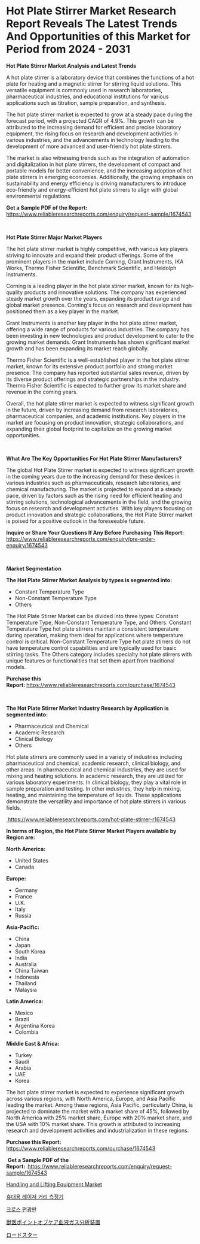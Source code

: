 <p><h1>Hot Plate Stirrer Market Research Report Reveals The Latest Trends And Opportunities of this Market for Period from 2024 - 2031</h1></p><p><strong>Hot Plate Stirrer Market Analysis and Latest Trends</strong></p>
<p><p>A hot plate stirrer is a laboratory device that combines the functions of a hot plate for heating and a magnetic stirrer for stirring liquid solutions. This versatile equipment is commonly used in research laboratories, pharmaceutical industries, and educational institutions for various applications such as titration, sample preparation, and synthesis.</p><p>The hot plate stirrer market is expected to grow at a steady pace during the forecast period, with a projected CAGR of 4.9%. This growth can be attributed to the increasing demand for efficient and precise laboratory equipment, the rising focus on research and development activities in various industries, and the advancements in technology leading to the development of more advanced and user-friendly hot plate stirrers.</p><p>The market is also witnessing trends such as the integration of automation and digitalization in hot plate stirrers, the development of compact and portable models for better convenience, and the increasing adoption of hot plate stirrers in emerging economies. Additionally, the growing emphasis on sustainability and energy efficiency is driving manufacturers to introduce eco-friendly and energy-efficient hot plate stirrers to align with global environmental regulations.</p></p>
<p><strong>Get a Sample PDF of the Report:&nbsp;</strong> <a href="https://www.reliableresearchreports.com/enquiry/request-sample/1674543">https://www.reliableresearchreports.com/enquiry/request-sample/1674543</a></p>
<p>&nbsp;</p>
<p><strong>Hot Plate Stirrer Major Market Players</strong></p>
<p><p>The hot plate stirrer market is highly competitive, with various key players striving to innovate and expand their product offerings. Some of the prominent players in the market include Corning, Grant Instruments, IKA Works, Thermo Fisher Scientific, Benchmark Scientific, and Heidolph Instruments.</p><p>Corning is a leading player in the hot plate stirrer market, known for its high-quality products and innovative solutions. The company has experienced steady market growth over the years, expanding its product range and global market presence. Corning's focus on research and development has positioned them as a key player in the market.</p><p>Grant Instruments is another key player in the hot plate stirrer market, offering a wide range of products for various industries. The company has been investing in new technologies and product development to cater to the growing market demands. Grant Instruments has shown significant market growth and has been expanding its market reach globally.</p><p>Thermo Fisher Scientific is a well-established player in the hot plate stirrer market, known for its extensive product portfolio and strong market presence. The company has reported substantial sales revenue, driven by its diverse product offerings and strategic partnerships in the industry. Thermo Fisher Scientific is expected to further grow its market share and revenue in the coming years.</p><p>Overall, the hot plate stirrer market is expected to witness significant growth in the future, driven by increasing demand from research laboratories, pharmaceutical companies, and academic institutions. Key players in the market are focusing on product innovation, strategic collaborations, and expanding their global footprint to capitalize on the growing market opportunities.</p></p>
<p>&nbsp;</p>
<p><strong>What Are The Key Opportunities For Hot Plate Stirrer Manufacturers?</strong></p>
<p><p>The global Hot Plate Stirrer market is expected to witness significant growth in the coming years due to the increasing demand for these devices in various industries such as pharmaceuticals, research laboratories, and chemical manufacturing. The market is projected to expand at a steady pace, driven by factors such as the rising need for efficient heating and stirring solutions, technological advancements in the field, and the growing focus on research and development activities. With key players focusing on product innovation and strategic collaborations, the Hot Plate Stirrer market is poised for a positive outlook in the foreseeable future.</p></p>
<p><strong>Inquire or Share Your Questions If Any Before Purchasing This Report:</strong> <a href="https://www.reliableresearchreports.com/enquiry/pre-order-enquiry/1674543">https://www.reliableresearchreports.com/enquiry/pre-order-enquiry/1674543</a></p>
<p>&nbsp;</p>
<p><strong>Market Segmentation</strong></p>
<p><strong>The Hot Plate Stirrer Market Analysis by types is segmented into:</strong></p>
<p><ul><li>Constant Temperature Type</li><li>Non-Constant Temperature Type</li><li>Others</li></ul></p>
<p><p>The Hot Plate Stirrer Market can be divided into three types: Constant Temperature Type, Non-Constant Temperature Type, and Others. Constant Temperature Type hot plate stirrers maintain a consistent temperature during operation, making them ideal for applications where temperature control is critical. Non-Constant Temperature Type hot plate stirrers do not have temperature control capabilities and are typically used for basic stirring tasks. The Others category includes specialty hot plate stirrers with unique features or functionalities that set them apart from traditional models.</p></p>
<p><strong>Purchase this Report:&nbsp;</strong><a href="https://www.reliableresearchreports.com/purchase/1674543">https://www.reliableresearchreports.com/purchase/1674543</a></p>
<p>&nbsp;</p>
<p><strong>The Hot Plate Stirrer Market Industry Research by Application is segmented into:</strong></p>
<p><ul><li>Pharmaceutical and Chemical</li><li>Academic Research</li><li>Clinical Biology</li><li>Others</li></ul></p>
<p><p>Hot plate stirrers are commonly used in a variety of industries including pharmaceutical and chemical, academic research, clinical biology, and other areas. In pharmaceutical and chemical industries, they are used for mixing and heating solutions. In academic research, they are utilized for various laboratory experiments. In clinical biology, they play a vital role in sample preparation and testing. In other industries, they help in mixing, heating, and maintaining the temperature of liquids. These applications demonstrate the versatility and importance of hot plate stirrers in various fields.</p></p>
<p><a href="https://www.reliableresearchreports.com/hot-plate-stirrer-r1674543">&nbsp;https://www.reliableresearchreports.com/hot-plate-stirrer-r1674543</a></p>
<p><strong>In terms of Region, the Hot Plate Stirrer Market Players available by Region are:</strong></p>
<p>
    <p> <strong> North America: </strong>
        <ul>
            <li>United States</li>
            <li>Canada</li>
        </ul>
        </p> 
    <p> <strong> Europe: </strong>
        <ul>
            <li>Germany</li>
            <li>France</li>
            <li>U.K.</li>
            <li>Italy</li>
            <li>Russia</li>
        </ul>
        </p> 
    <p> <strong> Asia-Pacific: </strong>
        <ul>
            <li>China</li>
            <li>Japan</li>
            <li>South Korea</li>
            <li>India</li>
            <li>Australia</li>
            <li>China Taiwan</li>
            <li>Indonesia</li>
            <li>Thailand</li>
            <li>Malaysia</li>
        </ul>
        </p> 
    <p> <strong> Latin America: </strong>
        <ul>
            <li>Mexico</li>
            <li>Brazil</li>
            <li>Argentina Korea</li>
            <li>Colombia</li>
        </ul>
        </p> 
    <p> <strong> Middle East & Africa: </strong>
        <ul>
            <li>Turkey</li>
            <li>Saudi</li>
            <li>Arabia</li>
            <li>UAE</li>
            <li>Korea</li>
        </ul>
    </p>
    </p>
<p><p>The hot plate stirrer market is expected to experience significant growth across various regions, with North America, Europe, and Asia Pacific leading the market. Among these regions, Asia Pacific, particularly China, is projected to dominate the market with a market share of 45%, followed by North America with 25% market share, Europe with 20% market share, and the USA with 10% market share. This growth is attributed to increasing research and development activities and industrialization in these regions.</p></p>
<p><strong>Purchase this Report: </strong><a href="https://www.reliableresearchreports.com/purchase/1674543">https://www.reliableresearchreports.com/purchase/1674543</a></p>
<p>&nbsp;<strong>Get a Sample PDF of the Report:&nbsp;&nbsp;</strong><a href="https://www.reliableresearchreports.com/enquiry/request-sample/1674543">https://www.reliableresearchreports.com/enquiry/request-sample/1674543</a></p>
<p><strong></strong></p>
<p><p><a href="https://github.com/yoshih12/Market-Research-Report-List-3/blob/main/handling-and-lifting-equipment-market.md">Handling and Lifting Equipment Market</a></p><p><a href="https://medium.com/@staceyhilll80/%ED%9C%B4%EB%8C%80%EC%9A%A9-%EB%A0%88%EC%9D%B4%EC%A0%80-%EA%B1%B0%EB%A6%AC-%EC%B8%A1%EC%A0%95%EA%B8%B0-%EC%8B%9C%EC%9E%A5-%EA%B7%9C%EB%AA%A8%EB%8A%94-%EC%A0%84-%EC%84%B8%EA%B3%84-%EC%82%B0%EC%97%85%EC%97%90%EC%84%9C-%EC%B5%9C%EC%A0%81%EC%9D%98-%EB%A7%88%EC%BC%80%ED%8C%85-%EC%B1%84%EB%84%90%EC%9D%84-%EB%B3%B4%EC%97%AC%EC%A4%8D%EB%8B%88%EB%8B%A4-c35336d73625">휴대용 레이저 거리 측정기</a></p><p><a href="https://github.com/BrettWeberrt8767765/Market-Research-Report-List-1/blob/main/799916731333.md">크로스 편광판</a></p><p><a href="https://github.com/jkjreqjscoxx7/Market-Research-Report-List-1/blob/main/269177734198.md">獣医ポイントオブケア血液ガス分析装置</a></p><p><a href="https://medium.com/@elmoray21/%E3%83%AD%E3%83%BC%E3%83%89%E3%82%B9%E3%82%BF%E3%83%BC%E3%83%9E%E3%83%BC%E3%82%B1%E3%83%83%E3%83%88-%E7%AB%B6%E4%BA%89%E5%88%86%E6%9E%90-%E5%B8%82%E5%A0%B4%E5%8B%95%E5%90%91-2031%E5%B9%B4%E3%81%BE%E3%81%A7%E3%81%AE%E4%BA%88%E6%B8%AC-46be55456d98">ロードスター</a></p></p>